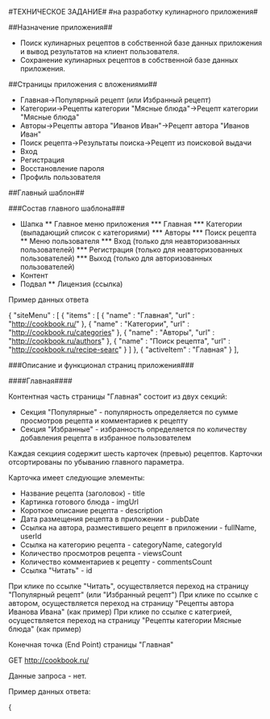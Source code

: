 #ТЕХНИЧЕСКОЕ ЗАДАНИЕ#
#на разработку кулинарного приложения#

##Назначение приложения##

* Поиск кулинарных рецептов в собственной базе данных приложения и вывод результатов на клиент пользователя.
* Сохранение кулинарных рецептов в собственной базе данных приложения.

##Страницы приложения с вложениями##

* Главная->Популярный рецепт (или Избранный рецепт)
* Категории->Рецепты категории "Мясные блюда"->Рецепт категории "Мясные блюда"
* Авторы->Рецепты автора "Иванов Иван"->Рецепт автора "Иванов Иван"
* Поиск рецепта->Результаты поиска->Рецепт из поисковой выдачи
* Вход
* Регистрация
* Восстановление пароля
* Профиль пользователя

##Главный шаблон##

###Состав главного шаблона###
* Шапка
** Главное меню приложения
*** Главная
*** Категории (выпадающий список с категориями)
*** Авторы
*** Поиск рецепта
** Меню пользователя
*** Вход (только для неавторизованных пользователей)
*** Регистрация (только для неавторизованных пользователей)
*** Выход (только для авторизованных пользователей)
* Контент
* Подвал
** Лицензия (ссылка)

Пример данных ответа

{
    "siteMenu" : [
        {
            "items" : [
                { "name" : "Главная", "url" : "http://cookbook.ru/" },
                { "name" : "Категории", "url" : "http://cookbook.ru/categories" },
                { "name" : "Авторы", "url" : "http://cookbook.ru/authors" },
                { "name" : "Поиск рецепта", "url" : "http://cookbook.ru/recipe-searc" }
            ]
        },
        { "activeItem" : "Главная" }
    ],



###Описание и функционал страниц приложения###

####Главная####

Контентная часть страницы "Главная" состоит из двух секций:

* Секция "Популярные" - популярность определяется по сумме просмотров рецепта и комментариев к рецепту
* Секция "Избранные" - избранность определяется по количеству добавления рецепта в избранное пользователем

Каждая секциия содержит шесть карточек (превью) рецептов. Карточки отсортированы по убыванию главного параметра.

Карточка имеет следующие элементы:

* Название рецепта (заголовок) - title
* Картинка готового блюда - imgUrl
* Короткое описание рецепта - description
* Дата размещения рецепта в приложении - pubDate
* Ссылка на автора, разместившего рецепт в приложении - fullName, userId
* Ссылка на категорию рецепта - categoryName, categoryId
* Количество просмотров рецепта - viewsCount
* Количество комментариев к рецепту - commentsCount
* Ссылка "Читать" - id

При клике по ссылке "Читать", осуществляется переход на страницу "Популярный рецепт" (или "Избранный рецепт")
При клике по ссылке с автором, осуществляется переход на страницу "Рецепты автора Иванова Ивана" (как пример)
При клике по ссылке с категрией, осуществляется переход на страницу "Рецепты категории Мясные блюда" (как пример)

Конечная точка (End Point) страницы "Главная"

GET http://cookbook.ru/

Данные запроса - нет.

Пример данных ответа:

{







